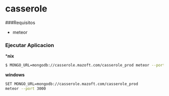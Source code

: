 # casserole




###Requisitos

- meteor



### Ejecutar Aplicacion

***nix**

```sh
$ MONGO_URL=mongodb://casserole.mazoft.com/casserole_prod meteor --port 3000

```

**windows**

```sh
SET MONGO_URL=mongodb://casserole.mazoft.com/casserole_prod
meteor --port 3000

```